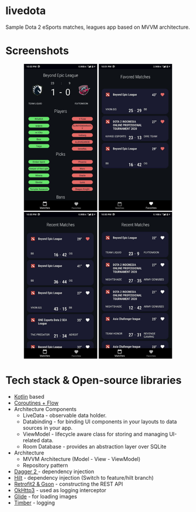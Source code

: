 # livedota
Sample Dota 2 eSports matches, leagues app based on MVVM architecture. 

<h1>Screenshots</h1>
<p align="center">
  <img src="https://github.com/Sokhib/livedota/blob/feature-branch/app/src/main/res/drawable/screenshot1.jpg" width="200" title="Match Details" alt="Match Details">
  <img src="https://github.com/Sokhib/livedota/blob/feature-branch/app/src/main/res/drawable/screenshot2.jpg" width="200" title="Favored Matches" alt="Favored Matches">
  <img src="https://github.com/Sokhib/livedota/blob/feature-branch/app/src/main/res/drawable/screenshot3.jpg" width="200" title="Matches" alt="Matches">
  <img src="https://github.com/Sokhib/livedota/blob/feature-branch/app/src/main/res/drawable/screenshot4.jpg" width="200" title="Matches" alt="Matches">
</p>
<h1>Tech stack & Open-source libraries</h1>
<ul>
<li><a href="https://kotlinlang.org/" rel="nofollow">Kotlin</a> based </li>
<li><a href="https://kotlinlang.org/docs/reference/coroutines/coroutines-guide.html">Coroutines + Flow </a></li>
<li> Architecture Components
<ul>
<li>LiveData - observable data holder.</li>
<li>Databinding - for binding UI components in your layouts to data sources in your app.</li>
<li>ViewModel - lifecycle aware class for storing and managing UI-related data.</li>
<li>Room Database - provides an abstraction layer over SQLite</li>
</ul>
</li>
<li>Architecture
<ul>
<li>MVVM Architecture (Model - View - ViewModel)</li>
<li>Repository pattern</li>
</ul>
</li>
<li><a href="https://dagger.dev/">Dagger 2 </a> - dependency injection</li>
<li><a href="https://dagger.dev/hilt/">Hilt</a> - dependency injection (Switch to feature/hilt branch)</li>
<li><a href="https://github.com/square/retrofit">Retrofit2 &amp; Gson</a> - constructing the REST API</li>
<li><a href="https://github.com/square/okhttp">OkHttp3</a> - used as logging interceptor </li>
<li><a href="https://github.com/bumptech/glide">Glide</a> - for loading images </li>
<li><a href="https://github.com/JakeWharton/timber">Timber</a> - logging</li>
</ul>
